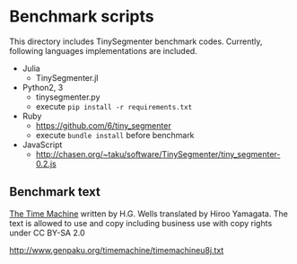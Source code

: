 # Benchmark scripts

This directory includes TinySegmenter benchmark codes.
Currently, following languages implementations are included.

- Julia
  - TinySegmenter.jl
- Python2, 3
  - tinysegmenter.py
  - execute `pip install -r requirements.txt`
- Ruby
  - https://github.com/6/tiny_segmenter
  - execute `bundle install` before benchmark
- JavaScript
  - http://chasen.org/~taku/software/TinySegmenter/tiny_segmenter-0.2.js

## Benchmark text
[The Time Machine](https://en.wikipedia.org/wiki/The_Time_Machine) written by H.G. Wells translated by Hiroo Yamagata.
The text is allowed to use and copy including business use with copy rights under CC BY-SA 2.0

http://www.genpaku.org/timemachine/timemachineu8j.txt
